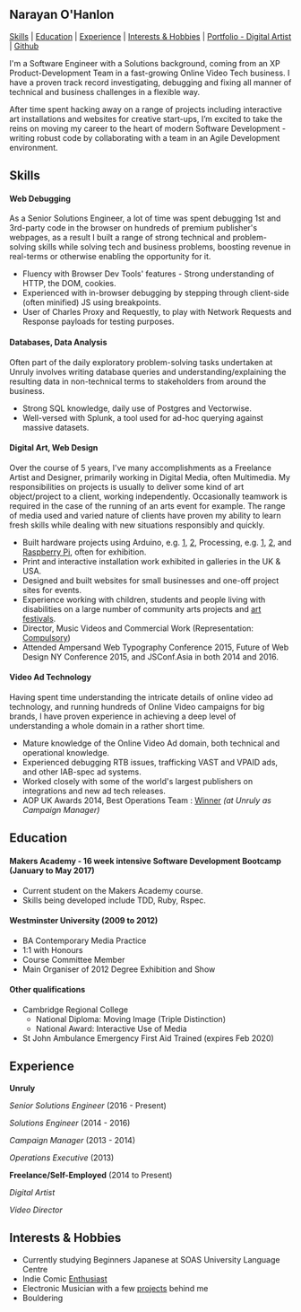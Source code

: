 ## Narayan O'Hanlon

[Skills](#skills) | [Education](#education) | [Experience](#experience) | [Interests & Hobbies](#interests-hobbies) | [Portfolio - Digital Artist](http://nryn.co.uk) | [Github](https://github.com/nryn)

I'm a Software Engineer with a Solutions background, coming from an XP Product-Development Team in a fast-growing Online Video Tech business.
I have a proven track record investigating, debugging and fixing all manner of technical and business challenges in a flexible way.

After time spent hacking away on a range of projects including interactive art installations and websites for creative start-ups, I’m excited to take the reins on moving my career to the heart of modern Software Development - writing robust code by collaborating with a team in an Agile Development environment.

## Skills

#### Web Debugging

As a Senior Solutions Engineer, a lot of time was spent debugging 1st and 3rd-party code in the browser on hundreds of premium publisher's webpages, as a result I built a range of strong technical and problem-solving skills while solving tech and business problems, boosting revenue in real-terms or otherwise enabling the opportunity for it.

- Fluency with Browser Dev Tools' features - Strong understanding of HTTP, the DOM, cookies.
- Experienced with in-browser debugging by stepping through client-side (often minified) JS using breakpoints.
- User of Charles Proxy and Requestly, to play with Network Requests and Response payloads for testing purposes.

#### Databases, Data Analysis

Often part of the daily exploratory problem-solving tasks undertaken at Unruly involves writing database queries and understanding/explaining the resulting data in non-technical terms to stakeholders from around the business.

- Strong SQL knowledge, daily use of Postgres and Vectorwise.
- Well-versed with Splunk, a tool used for ad-hoc querying against massive datasets.

#### Digital Art, Web Design

Over the course of 5 years, I've many accomplishments as a Freelance Artist and Designer, primarily working in Digital Media, often Multimedia. My responsibilities on projects is usually to deliver some kind of art object/project to a client, working independently. Occasionally teamwork is required in the case of the running of an arts event for example. The range of media used and varied nature of clients have proven my ability to learn fresh skills while dealing with new situations responsibly and quickly.

- Built hardware projects using Arduino, e.g. [1](http://nryn.co.uk/post/2527757364/piano-arduino-open-source-hardware-timelapse), [2](http://nryn.co.uk/post/15025651801/fun-installation-in-the-bathroom-at-the-comfort), Processing, e.g. [1](http://nryn.co.uk/post/15025655567/interactive-puzzle-in-which-participants-can-use), [2](http://nryn.co.uk/post/80361137121/stills-from-my-video-for-peh-per-ghosts-track), and [Raspberry Pi](http://nryn.co.uk/post/142115604762/wanda-an-interactive-installation-by-myself-and), often for exhibition.
- Print and interactive installation work exhibited in galleries in the UK & USA.
- Designed and built websites for small businesses and one-off project sites for events.
- Experience working with children, students and people living with disabilities on a large number of community arts projects and [art festivals](http://www.elcaf.co.uk).
- Director, Music Videos and Commercial Work (Representation: [Compulsory](http://compulsoryviewing.co.uk))
- Attended Ampersand Web Typography Conference 2015, Future of Web Design NY Conference 2015, and JSConf.Asia in both 2014 and 2016.

#### Video Ad Technology

Having spent time understanding the intricate details of online video ad technology, and running hundreds of Online Video campaigns for big brands, I have proven experience in achieving a deep level of understanding a whole domain in a rather short time.

- Mature knowledge of the Online Video Ad domain, both technical and operational knowledge.
- Experienced debugging RTB issues, trafficking VAST and VPAID ads, and other IAB-spec ad systems.
- Worked closely with some of the world's largest publishers on integrations and new ad tech releases.
- AOP UK Awards 2014, Best Operations Team : [Winner](https://unruly.co/blog/article/2014/07/04/unruly-wins-best-digital-advertising-operations-team-aop-awards/) *(at Unruly as Campaign Manager)*

## Education

#### Makers Academy - 16 week intensive Software Development Bootcamp (January to May 2017)

- Current student on the Makers Academy course.
- Skills being developed include TDD, Ruby, Rspec.

#### Westminster University (2009 to 2012)

- BA Contemporary Media Practice
- 1:1 with Honours
- Course Committee Member
- Main Organiser of 2012 Degree Exhibition and Show

#### Other qualifications

- Cambridge Regional College
  - National Diploma: Moving Image (Triple Distinction)
  - National Award: Interactive Use of Media
- St John Ambulance Emergency First Aid Trained (expires Feb 2020)

## Experience

**Unruly**

*Senior Solutions Engineer*  (2016 - Present)

*Solutions Engineer*  (2014 - 2016)

*Campaign Manager* (2013 - 2014)

*Operations Executive*  (2013)

**Freelance/Self-Employed** (2014 to Present)   

*Digital Artist*

*Video Director*

## Interests & Hobbies

- Currently studying Beginners Japanese at SOAS University Language Centre
- Indie Comic [Enthusiast](http://nryn.co.uk/post/46812277027/blackleg-graphic-short-story-a5-20-pages)
- Electronic Musician with a few [projects](http://google.co.uk/search?q=real+life+charm) behind me
- Bouldering
